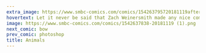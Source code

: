 ```yaml
---
extra_image: https://www.smbc-comics.com/comics/154263795720181119after.png
hovertext: Let it never be said that Zach Weinersmith made any nice comics for any reason.
image: https://www.smbc-comics.com/comics/1542637838-20181119 (1).png
next_comic: bow
prev_comic: photoshop
title: Animals
---
```


